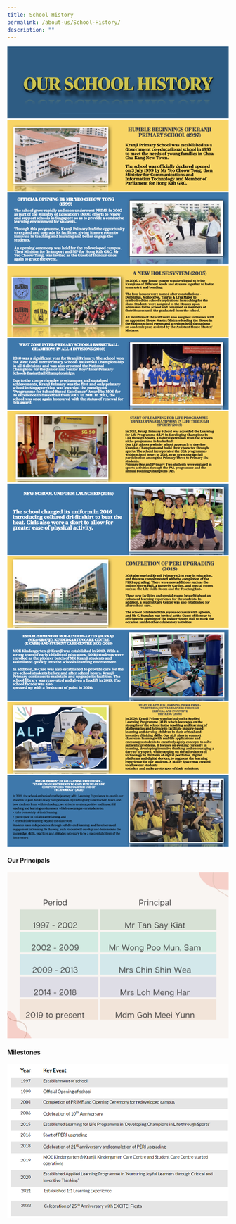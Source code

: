 ```yaml
---
title: School History
permalink: /about-us/School-History/
description: ""
---
```

![](/images/About%20Us/School%20History/KPS_History001.png)![](/images/About%20Us/School%20History/KPS_History002.png)
![](/images/About%20Us/School%20History/KPS_History003.png)![](/images/About%20Us/School%20History/KPS_History004.png)
![](/images/About%20Us/School%20History/KPS_History005.png)![](/images/About%20Us/School%20History/KPS_History006.png)![](/images/About%20Us/School%20History/KPS_History007.png)![](/images/About%20Us/School%20History/KPS_History008.png)![](/images/About%20Us/School%20History/KPS_History009.png)![](/images/About%20Us/School%20History/KPS_History010.png)![](/images/About%20Us/School%20History/KPS_History011.png)
#### **Our Principals**

![](/images/About%20Us/School%20History/Our%20Principal.png)

#### **Milestones**

![](/images/About%20Us/School%20History/S5.png)